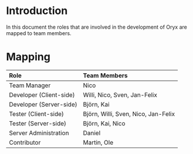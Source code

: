 # Introduction #

In this document the roles that are involved in the development of Oryx are mapped to team members.


# Mapping #

| **Role** | **Team Members** |
|:---------|:-----------------|
| Team Manager | Nico             |
| Developer (Client-side) | Willi, Nico, Sven, Jan-Felix |
| Developer (Server-side) | Björn, Kai      |
| Tester (Client-side) | Björn, Willi, Sven, Nico, Jan-Felix |
| Tester (Server-side) | Björn, Kai, Nico |
| Server Administration | Daniel           |
| Contributor | Martin, Ole      |